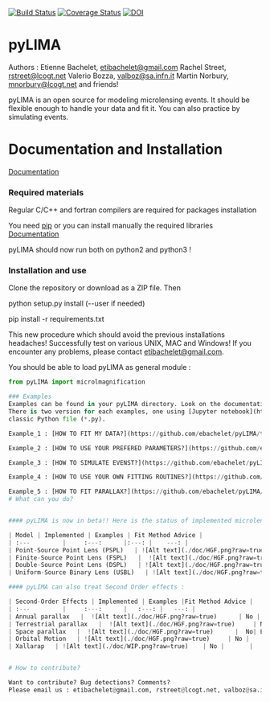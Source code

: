 [![Build Status](https://travis-ci.org/ebachelet/pyLIMA.svg?branch=master)](https://travis-ci.org/ebachelet/pyLIMA)
[![Coverage Status](https://coveralls.io/repos/github/ebachelet/pyLIMA/badge.svg?branch=master)](https://coveralls.io/github/ebachelet/pyLIMA?branch=master)
[![DOI](https://zenodo.org/badge/DOI/10.5281/zenodo.997468.svg)](https://doi.org/10.5281/zenodo.997468)



# pyLIMA

Authors : Etienne Bachelet, etibachelet@gmail.com 
	  Rachel Street, rstreet@lcogt.net
	  Valerio Bozza, valboz@sa.infn.it
	  Martin Norbury, mnorbury@lcogt.net
	  and friends!	

pyLIMA is an open source for modeling microlensing events.
It should be flexible enough to handle your data and fit it.
You can also practice by simulating events.

# Documentation and Installation



[Documentation](https://ebachelet.github.io/pyLIMA/)

### Required materials 
Regular C/C++ and fortran compilers are required for packages installation

You need [pip](https://pip.pypa.io/en/stable/installing/) or you can install manually
the required libraries [Documentation](https://ebachelet.github.io/pyLIMA/)

pyLIMA should now run both on python2 and python3 !
### Installation and use




Clone the repository or download as a ZIP file. Then

python setup.py install (--user if needed)

pip install -r requirements.txt

This new procedure which should avoid the previous installations headaches!
Successfully test on various UNIX, MAC and Windows! If you encounter any problems,
please contact etibachelet@gmail.com.

You should be able to load pyLIMA as general module :
```python
from pyLIMA import microlmagnification

### Examples
Examples can be found in your pyLIMA directory. Look on the documentation to learn how to run it.
There is two version for each examples, one using [Jupyter notebook](https://jupyter.org/) (*.ipynb) or 
classic Python file (*.py).

Example_1 : [HOW TO FIT MY DATA?](https://github.com/ebachelet/pyLIMA/tree/master/examples)

Example_2 : [HOW TO USE YOUR PREFERED PARAMETERS?](https://github.com/ebachelet/pyLIMA/tree/master/examples)

Example_3 : [HOW TO SIMULATE EVENST?](https://github.com/ebachelet/pyLIMA/tree/master/examples)

Example_4 : [HOW TO USE YOUR OWN FITTING ROUTINES?](https://github.com/ebachelet/pyLIMA/tree/master/examples)

Example_5 : [HOW TO FIT PARALLAX?](https://github.com/ebachelet/pyLIMA/tree/master/examples)
# What can you do?


#### pyLIMA is now in beta!! Here is the status of implemented microlensing models:

| Model | Implemented | Examples | Fit Method Advice | 
| :---         |     :---:      |:---: |    ---: |
| Point-Source Point Lens (PSPL)   | ![Alt text](./doc/HGF.png?raw=true)     | Yes | Levenberg-Marquardt (LM)     |
| Finite-Source Point Lens (FSPL)   |  ![Alt text](./doc/HGF.png?raw=true)      | Yes | Levenberg-Marquardt (LM) or Differential Evolution (DE)    |
| Double-Source Point Lens (DSPL)   | ![Alt text](./doc/HGF.png?raw=true)     |  Yes | Differential Evolution (DE)    |
| Uniform-Source Binary Lens (USBL)   | ![Alt text](./doc/HGF.png?raw=true)  | No |      |

#### pyLIMA can also treat Second Order effects :

| Second-Order Effects | Implemented | Examples |Fit Method Advice |
| :---         |     :---:      |   :---: |   ---: |
| Annual parallax   |  ![Alt text](./doc/HGF.png?raw=true)      | No | Levenberg-Marquardt (LM)     |
| Terrestrial parallax   |  ![Alt text](./doc/HGF.png?raw=true)     | No | Levenberg-Marquardt (LM) |
| Space parallax   |  ![Alt text](./doc/HGF.png?raw=true)      |  No| Levenberg-Marquardt (LM)    |
| Orbital Motion   | ![Alt text](./doc/HGF.png?raw=true)     | No |       |
| Xallarap   | ![Alt text](./doc/WIP.png?raw=true)    | No |       |


# How to contribute?

Want to contribute? Bug detections? Comments?
Please email us : etibachelet@gmail.com, rstreet@lcogt.net, valboz@sa.infn.it
